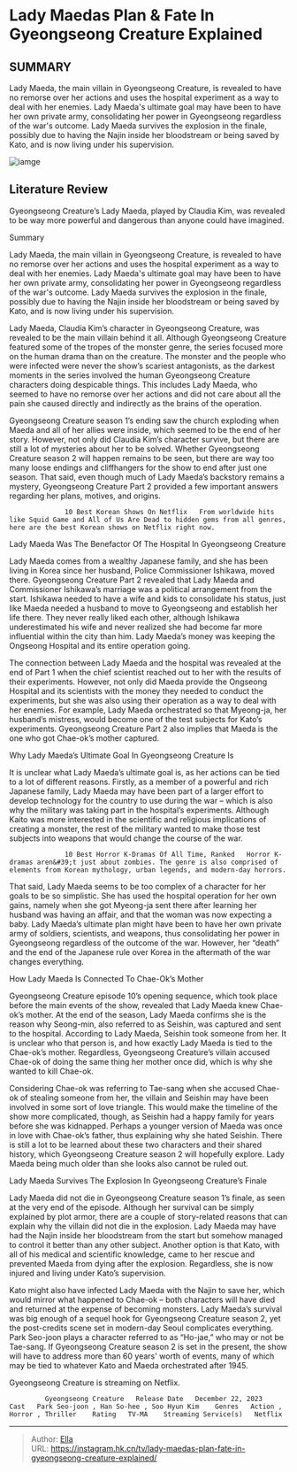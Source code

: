 # Lady Maedas Plan &amp; Fate In Gyeongseong Creature Explained


## SUMMARY 



  Lady Maeda, the main villain in Gyeongseong Creature, is revealed to have no remorse over her actions and uses the hospital experiment as a way to deal with her enemies.   Lady Maeda&#39;s ultimate goal may have been to have her own private army, consolidating her power in Gyeongseong regardless of the war&#39;s outcome.   Lady Maeda survives the explosion in the finale, possibly due to having the Najin inside her bloodstream or being saved by Kato, and is now living under his supervision.  

![iamge](https://static1.srcdn.com/wordpress/wp-content/uploads/2024/01/gyeongseong-creature-lady-maeda-claudia-kim-story-plan.jpg)

## Literature Review
Gyeongseong Creature’s Lady Maeda, played by Claudia Kim, was revealed to be way more powerful and dangerous than anyone could have imagined.





Summary

  Lady Maeda, the main villain in Gyeongseong Creature, is revealed to have no remorse over her actions and uses the hospital experiment as a way to deal with her enemies.   Lady Maeda&#39;s ultimate goal may have been to have her own private army, consolidating her power in Gyeongseong regardless of the war&#39;s outcome.   Lady Maeda survives the explosion in the finale, possibly due to having the Najin inside her bloodstream or being saved by Kato, and is now living under his supervision.  







Lady Maeda, Claudia Kim’s character in Gyeongseong Creature, was revealed to be the main villain behind it all. Although Gyeongseong Creature featured some of the tropes of the monster genre, the series focused more on the human drama than on the creature. The monster and the people who were infected were never the show’s scariest antagonists, as the darkest moments in the series involved the human Gyeongseong Creature characters doing despicable things. This includes Lady Maeda, who seemed to have no remorse over her actions and did not care about all the pain she caused directly and indirectly as the brains of the operation.

Gyeongseong Creature season 1’s ending saw the church exploding when Maeda and all of her allies were inside, which seemed to be the end of her story. However, not only did Claudia Kim’s character survive, but there are still a lot of mysteries about her to be solved. Whether Gyeongseong Creature season 2 will happen remains to be seen, but there are way too many loose endings and cliffhangers for the show to end after just one season. That said, even though much of Lady Maeda’s backstory remains a mystery, Gyeongseong Creature Part 2 provided a few important answers regarding her plans, motives, and origins.




                  10 Best Korean Shows On Netflix   From worldwide hits like Squid Game and All of Us Are Dead to hidden gems from all genres, here are the best Korean shows on Netflix right now.    


 Lady Maeda Was The Benefactor Of The Hospital In Gyeongseong Creature 
         

Lady Maeda comes from a wealthy Japanese family, and she has been living in Korea since her husband, Police Commissioner Ishikawa, moved there. Gyeongseong Creature Part 2 revealed that Lady Maeda and Commissioner Ishikawa’s marriage was a political arrangement from the start. Ishikawa needed to have a wife and kids to consolidate his status, just like Maeda needed a husband to move to Gyeongseong and establish her life there. They never really liked each other, although Ishikawa underestimated his wife and never realized she had become far more influential within the city than him. Lady Maeda’s money was keeping the Ongseong Hospital and its entire operation going.




The connection between Lady Maeda and the hospital was revealed at the end of Part 1 when the chief scientist reached out to her with the results of their experiments. However, not only did Maeda provide the Ongseong Hospital and its scientists with the money they needed to conduct the experiments, but she was also using their operation as a way to deal with her enemies. For example, Lady Maeda orchestrated so that Myeong-ja, her husband’s mistress, would become one of the test subjects for Kato’s experiments. Gyeongseong Creature Part 2 also implies that Maeda is the one who got Chae-ok’s mother captured.



 Why Lady Maeda’s Ultimate Goal In Gyeongseong Creature Is 
          

It is unclear what Lady Maeda’s ultimate goal is, as her actions can be tied to a lot of different reasons. Firstly, as a member of a powerful and rich Japanese family, Lady Maeda may have been part of a larger effort to develop technology for the country to use during the war – which is also why the military was taking part in the hospital’s experiments. Although Kaito was more interested in the scientific and religious implications of creating a monster, the rest of the military wanted to make those test subjects into weapons that would change the course of the war.




                  10 Best Horror K-Dramas Of All Time, Ranked   Horror K-dramas aren&#39;t just about zombies. The genre is also comprised of elements from Korean mythology, urban legends, and modern-day horrors.    

That said, Lady Maeda seems to be too complex of a character for her goals to be so simplistic. She has used the hospital operation for her own gains, namely when she got Myeong-ja sent there after learning her husband was having an affair, and that the woman was now expecting a baby. Lady Maeda’s ultimate plan might have been to have her own private army of soldiers, scientists, and weapons, thus consolidating her power in Gyeongseong regardless of the outcome of the war. However, her “death” and the end of the Japanese rule over Korea in the aftermath of the war changes everything.



 How Lady Maeda Is Connected To Chae-Ok’s Mother 
          




Gyeongseong Creature episode 10’s opening sequence, which took place before the main events of the show, revealed that Lady Maeda knew Chae-ok’s mother. At the end of the season, Lady Maeda confirms she is the reason why Seong-min, also referred to as Seishin, was captured and sent to the hospital. According to Lady Maeda, Seishin took someone from her. It is unclear who that person is, and how exactly Lady Maeda is tied to the Chae-ok’s mother. Regardless, Gyeongseong Creature’s villain accused Chae-ok of doing the same thing her mother once did, which is why she wanted to kill Chae-ok.


 

Considering Chae-ok was referring to Tae-sang when she accused Chae-ok of stealing someone from her, the villain and Seishin may have been involved in some sort of love triangle. This would make the timeline of the show more complicated, though, as Seishin had a happy family for years before she was kidnapped. Perhaps a younger version of Maeda was once in love with Chae-ok’s father, thus explaining why she hated Seishin. There is still a lot to be learned about these two characters and their shared history, which Gyeongseong Creature season 2 will hopefully explore. Lady Maeda being much older than she looks also cannot be ruled out.






 Lady Maeda Survives The Explosion In Gyeongseong Creature’s Finale 
          

Lady Maeda did not die in Gyeongseong Creature season 1’s finale, as seen at the very end of the episode. Although her survival can be simply explained by plot armor, there are a couple of story-related reasons that can explain why the villain did not die in the explosion. Lady Maeda may have had the Najin inside her bloodstream from the start but somehow managed to control it better than any other subject. Another option is that Kato, with all of his medical and scientific knowledge, came to her rescue and prevented Maeda from dying after the explosion. Regardless, she is now injured and living under Kato’s supervision.

Kato might also have infected Lady Maeda with the Najin to save her, which would mirror what happened to Chae-ok – both characters will have died and returned at the expense of becoming monsters. Lady Maeda’s survival was big enough of a sequel hook for Gyeongseong Creature season 2, yet the post-credits scene set in modern-day Seoul complicates everything. Park Seo-joon plays a character referred to as “Ho-jae,” who may or not be Tae-sang. If Gyeongseong Creature season 2 is set in the present, the show will have to address more than 60 years&#39; worth of events, many of which may be tied to whatever Kato and Maeda orchestrated after 1945.






Gyeongseong Creature is streaming on Netflix.




             Gyeongseong Creature   Release Date   December 22, 2023    Cast   Park Seo-joon , Han So-hee , Soo Hyun Kim    Genres   Action , Horror , Thriller    Rating   TV-MA    Streaming Service(s)   Netflix       


---

> Author: [Ella](https://instagram.hk.cn/)  
> URL: https://instagram.hk.cn/tv/lady-maedas-plan-fate-in-gyeongseong-creature-explained/  

